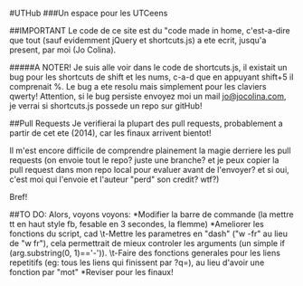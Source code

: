 #UTHub
###Un espace pour les UTCeens


##IMPORTANT
Le code de ce site est du "code made in home, c'est-a-dire que tout (sauf evidemment jQuery et shortcuts.js) a ete ecrit, jusqu'a present, par moi (Jo Colina).

#####A NOTER!
Je suis alle voir dans le code de shortcuts.js, il existait un bug pour les shortcuts de shift et les nums, c-a-d que en appuyant shift+5 il comprenait %. Le bug a ete resolu mais simplement pour les claviers qwerty! Attention, si le bug persiste envoyez moi un mail jo@jocolina.com, je verrai si shortcuts.js possede un repo sur gitHub!

##Pull Requests
Je verifierai la plupart des pull requests, probablement a partir de cet ete (2014), car les finaux arrivent bientot! 

Il m'est encore difficile de comprendre plainement la magie derriere les pull requests (on envoie tout le repo? juste une branche? et je peux copier la pull request dans mon repo local pour evaluer avant de l'envoyer? et si oui, c'est moi qui l'envoie et l'auteur "perd" son credit? wtf?)

Bref! 

##TO DO:
Alors, voyons voyons:
*Modifier la barre de commande (la mettre tt en haut style fb, fesable en 3 secondes, la flemme)
*Ameliorer les fonctions du script, cad
\t-Mettre les parametres en "dash" ("w -fr" au lieu de "w fr"), cela permettrait de mieux controler les arguments (un simple if (arg.substring(0, 1)=='-')). 
\t-Faire des fonctions generales pour les liens repetitifs (eg: tous les liens qui finissent par ?q=), au lieu d'avoir une fonction par "mot"
*Reviser pour les finaux!

